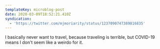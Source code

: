 ```yaml
---
templateKey: microblog-post
date: 2020-03-09T18:52:21.410Z
syndication:
  - 'https://twitter.com/mjmoriarity/status/1237090747389816835'
---
```


I basically never want to travel, because traveling is terrible, but COVID-19 means I don't seem like a weirdo for it.
